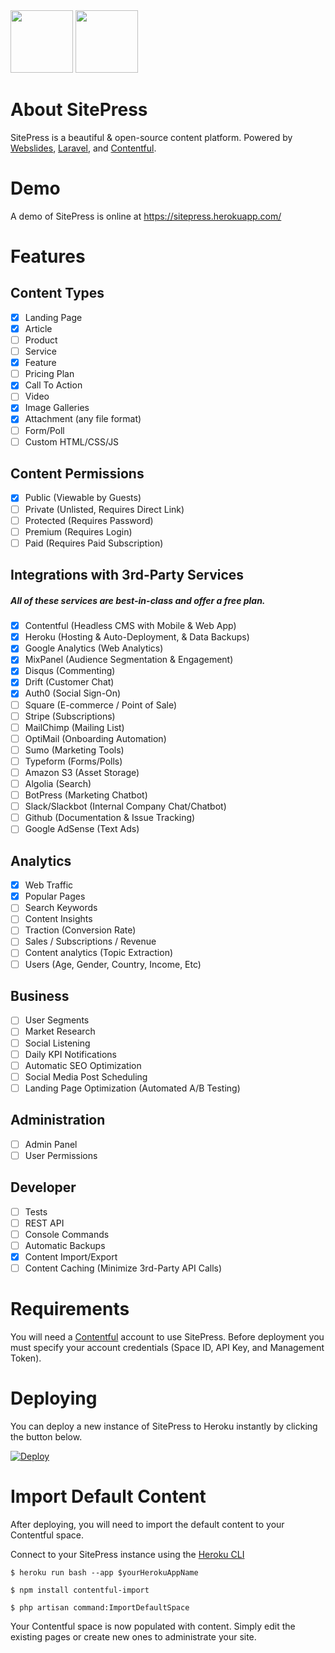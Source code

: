 <div><img src="https://images.contentful.com/x5o3atz1wqhm/2PWSbcsefYImQyMuqcIuGi/5efaa2c98a4819ef729885a7c3aa381c/App_Icon_2x.png" width="100">
<img src="http://www.luckyrabbit.info/images/lr-logo.png" width="100">
</div>

# About SitePress
SitePress is a beautiful &amp; open-source content platform. Powered by [Webslides](https://github.com/webslides/webslides/), [Laravel](https://laravel.com), and [Contentful](https://contentful.com).

# Demo
A demo of SitePress is online at https://sitepress.herokuapp.com/

# Features 

## Content Types
* [x] Landing Page
* [x] Article
* [ ] Product
* [ ] Service
* [x] Feature
* [ ] Pricing Plan
* [x] Call To Action
* [ ] Video
* [x] Image Galleries
* [x] Attachment (any file format)
* [ ] Form/Poll
* [ ] Custom HTML/CSS/JS

## Content Permissions
* [x] Public (Viewable by Guests)
* [ ] Private (Unlisted, Requires Direct Link)
* [ ] Protected (Requires Password)
* [ ] Premium (Requires Login)
* [ ] Paid (Requires Paid Subscription)

## Integrations with 3rd-Party Services
##### All of these services are best-in-class and offer a free plan.
* [x] Contentful (Headless CMS with Mobile & Web App)
* [x] Heroku (Hosting & Auto-Deployment, & Data Backups)
* [x] Google Analytics (Web Analytics)
* [x] MixPanel (Audience Segmentation & Engagement)
* [x] Disqus (Commenting)
* [x] Drift (Customer Chat)
* [x] Auth0 (Social Sign-On)
* [ ] Square (E-commerce / Point of Sale)
* [ ] Stripe (Subscriptions) 
* [ ] MailChimp (Mailing List)
* [ ] OptiMail (Onboarding Automation)
* [ ] Sumo (Marketing Tools)
* [ ] Typeform (Forms/Polls)
* [ ] Amazon S3 (Asset Storage)
* [ ] Algolia (Search)
* [ ] BotPress (Marketing Chatbot)
* [ ] Slack/Slackbot (Internal Company Chat/Chatbot)
* [ ] Github (Documentation & Issue Tracking)
* [ ] Google AdSense (Text Ads)
 
## Analytics
* [x] Web Traffic
* [x] Popular Pages
* [ ] Search Keywords
* [ ] Content Insights
* [ ] Traction (Conversion Rate)
* [ ] Sales / Subscriptions / Revenue
* [ ] Content analytics (Topic Extraction)
* [ ] Users (Age, Gender, Country, Income, Etc)

## Business
* [ ] User Segments
* [ ] Market Research
* [ ] Social Listening
* [ ] Daily KPI Notifications
* [ ] Automatic SEO Optimization
* [ ] Social Media Post Scheduling
* [ ] Landing Page Optimization (Automated A/B Testing)

## Administration
* [ ] Admin Panel
* [ ] User Permissions

## Developer
* [ ] Tests
* [ ] REST API
* [ ] Console Commands
* [ ] Automatic Backups
* [x] Content Import/Export
* [ ] Content Caching (Minimize 3rd-Party API Calls)

# Requirements
You will need a [Contentful](https://contentful.com) account to use SitePress. Before deployment you must specify your account credentials (Space ID, API Key, and Management Token).

# Deploying
You can deploy a new instance of SitePress to Heroku instantly by clicking the button below.

[![Deploy](https://www.herokucdn.com/deploy/button.svg)](https://heroku.com/deploy?template=https://github.com/luckyrabbitllc/SitePress)

# Import Default Content
After deploying, you will need to import the default content to your Contentful space. 

Connect to your SitePress instance using the [Heroku CLI](https://devcenter.heroku.com/articles/heroku-cli)

```
$ heroku run bash --app $yourHerokuAppName
```

```
$ npm install contentful-import
```

```
$ php artisan command:ImportDefaultSpace
```

Your Contentful space is now populated with content. Simply edit the existing pages or create new ones to administrate your site.